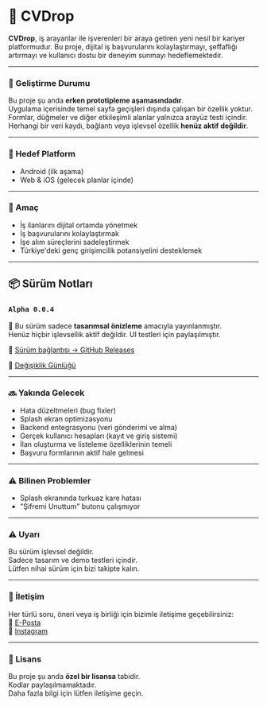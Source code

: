 # 💼 CVDrop

**CVDrop**, iş arayanlar ile işverenleri bir araya getiren yeni nesil bir kariyer platformudur. Bu proje, dijital iş başvurularını kolaylaştırmayı, şeffaflığı artırmayı ve kullanıcı dostu bir deneyim sunmayı hedeflemektedir.

---

### 🚧 Geliştirme Durumu

Bu proje şu anda **erken prototipleme aşamasındadır**.  
Uygulama içerisinde temel sayfa geçişleri dışında çalışan bir özellik yoktur.  
Formlar, düğmeler ve diğer etkileşimli alanlar yalnızca arayüz testi içindir.  
Herhangi bir veri kaydı, bağlantı veya işlevsel özellik **henüz aktif değildir**.

---

### 📱 Hedef Platform

- Android (ilk aşama)
- Web & iOS (gelecek planlar içinde)

---

### 🧪 Amaç

- İş ilanlarını dijital ortamda yönetmek  
- İş başvurularını kolaylaştırmak  
- İşe alım süreçlerini sadeleştirmek  
- Türkiye'deki genç girişimcilik potansiyelini desteklemek

---

## 📦 Sürüm Notları

### `Alpha 0.0.4`
🚧 Bu sürüm sadece **tasarımsal önizleme** amacıyla yayınlanmıştır.  
Henüz hiçbir işlevsellik aktif değildir. UI testleri için paylaşılmıştır.

🔗 [Sürüm bağlantısı → GitHub Releases](https://github.com/tmturk2010/cvdrop.net/releases/tag/v0.0.4)

🔗 [Değişiklik Günlüğü](https://github.com/tmturk2010/cvdrop.net/blob/main/CHANGELOG.md)

---

### 🔜 Yakında Gelecek

- Hata düzeltmeleri (bug fixler)
- Splash ekran optimizasyonu
- Backend entegrasyonu (veri gönderimi ve alma)
- Gerçek kullanıcı hesapları (kayıt ve giriş sistemi)  
- İlan oluşturma ve listeleme özelliklerinin temeli
- Başvuru formlarının aktif hale gelmesi

---

### ⚠️ Bilinen Problemler

- Splash ekranında turkuaz kare hatası  
- "Şifremi Unuttum" butonu çalışmıyor

---

### ⚠️ Uyarı

Bu sürüm işlevsel değildir.  
Sadece tasarım ve demo testleri içindir.  
Lütfen nihai sürüm için bizi takipte kalın.

---

### 📩 İletişim

Her türlü soru, öneri veya iş birliği için bizimle iletişime geçebilirsiniz:  
📧 [E-Posta](mailto:cvdropnet@gmail.com)  
📸 [Instagram](https://www.instagram.com/cvdropnet)

---

### 📄 Lisans

Bu proje şu anda **özel bir lisansa** tabidir.  
Kodlar paylaşılmamaktadır.  
Daha fazla bilgi için lütfen iletişime geçin.
